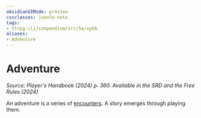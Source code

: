 ```yaml
---
obsidianUIMode: preview
cssclasses: json5e-note
tags:
- ttrpg-cli/compendium/src/5e/xphb
aliases:
- Adventure
---
```

# Adventure
*Source: Player's Handbook (2024) p. 360. Available in the <span title='Systems Reference Document (5.2)'>SRD</span> and the Free Rules (2024)* 

An adventure is a series of [encounters](Інструменти%20ДМ/CLI/rules/variant-rules/encounter-xphb.md). A story emerges through playing them.